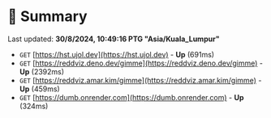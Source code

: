# 📖 Summary
Last updated: **30/8/2024, 10:49:16 PTG "Asia/Kuala_Lumpur"**

- `GET` [https://hst.ujol.dev](https://hst.ujol.dev) - **Up** (691ms)
- `GET` [https://reddviz.deno.dev/gimme](https://reddviz.deno.dev/gimme) - **Up** (2392ms)
- `GET` [https://reddviz.amar.kim/gimme](https://reddviz.amar.kim/gimme) - **Up** (459ms)
- `GET` [https://dumb.onrender.com](https://dumb.onrender.com) - **Up** (324ms)
